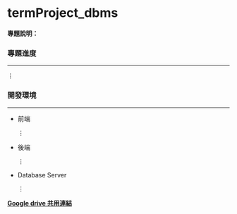 # termProject_dbms
**專題說明：**

### 專題進度
---
$\vdots$

### 開發環境
---

* 前端

  $\vdots$
* 後端

  $\vdots$
* Database Server

  $\vdots$


[**Google drive 共用連結**](https://drive.google.com/drive/folders/16zNLCtEk-kihBhhu7ss-7zy7YKZDbu5Z?usp=share_link)
